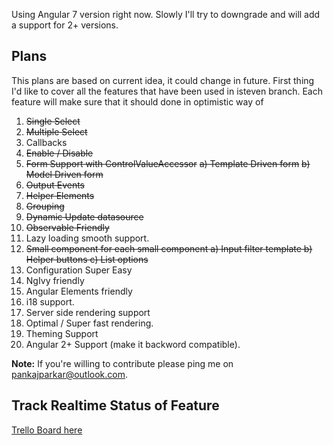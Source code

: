 Using Angular 7 version right now. Slowly I'll try to downgrade and will add a support for 2+ versions.

## Plans

This plans are based on current idea, it could change in future. First thing I'd like to cover all the features that have been used in isteven branch. Each feature will make sure that it should done in optimistic way of 

 1. ~~Single Select~~
 2. ~~Multiple Select~~
 3. Callbacks
 4. ~~Enable / Disable~~
 5. ~~Form Support with ControlValueAccessor~~
    ~~a) Template Driven form~~
    ~~b) Model Driven form~~
 6. ~~Output Events~~
 7. ~~Helper Elements~~
 8. ~~Grouping~~
 9. ~~Dynamic Update datasource~~
10. ~~Observable Friendly~~
11. Lazy loading smooth support.
12. ~~Small component for each small component
    a) Input filter template
    b) Helper buttons
    c) List options~~
13. Configuration Super Easy
14. NgIvy friendly
15. Angular Elements friendly
16. i18 support.
17. Server side rendering support
18. Optimal / Super fast rendering.
19. Theming Support
20. Angular 2+ Support (make it backword compatible).

**Note:** If you're willing to contribute please ping me on pankajparkar@outlook.com.

## Track Realtime Status of Feature

[Trello Board here](https://trello.com/b/fsr5Xewa/ngx-isteven-mutiselect)